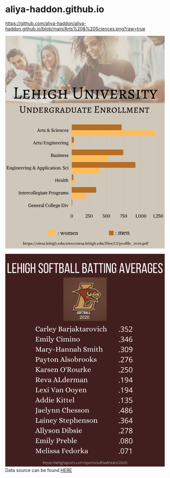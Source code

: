 # aliya-haddon.github.io

https://github.com/aliya-haddon/aliya-haddon.github.io/blob/main/Arts%20&%20Sciences.png?raw=true




![Lehigh University Undergraduate Enrollment](https://github.com/aliya-haddon/aliya-haddon.github.io/blob/main/Arts%20&%20Sciences.png?raw=true)

![Lehigh Softball Batting Averages: 2020](https://github.com/aliya-haddon/aliya-haddon.github.io/blob/main/Batting%20AVG.png?raw=true) 
Data source can be found [HERE](https://lehighsports.com/sports/softball/stats/2020)
